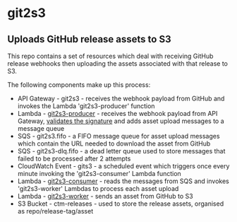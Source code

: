 # git2s3

## Uploads GitHub release assets to S3

This repo contains a set of resources which deal with receiving GitHub release webhooks then uploading the assets associated with that release to S3.

The following components make up this process:

- API Gateway - git2s3 - receives the webhook payload from GitHub and invokes the Lambda 'git2s3-producer' function
- Lambda - [git2s3-producer](src/producer/index.js) - receives the webhook payload from API Gateway, [validates the signature](https://github.com/ComparetheMarket/github-signature-verifier) and adds asset upload messages to a message queue
- SQS - git2s3.fifo - a FIFO message queue for asset upload messages which contain the URL needed to download the asset from GitHub  
- SQS - git2s3-dlq.fifo - a dead letter queue used to store messages that failed to be processed after 2 attempts
- CloudWatch Event - gits3 - a scheduled event which triggers once every minute invoking the 'git2s3-consumer' Lambda function
- Lambda - [git2s3-consumer](src/consumer/index.js) - reads the messages from SQS and invokes 'git2s3-worker' Lambdas to process each asset upload
- Lambda - [git2s3-worker](src/worker/index.js) - sends an asset from GitHub to S3
- S3 Bucket - ctm-releases - used to store the release assets, organised as repo/release-tag/asset
